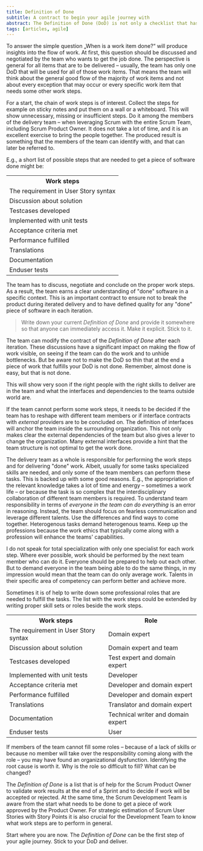 ```yaml
---
title: Definition of Done
subtitle: A contract to begin your agile journey with
abstract: The Definition of Done (DoD) is not only a checklist that has to be executed to get a piece of work delivered. The DoD and the path to its determination opens a space for agile thinking and acting which can actively be leveraged by the delivery team and the surrounding organization. It is a great entry point for agile delivery, and it can be used in Scrum, Kanban or any other procedure with iterated delivery.
tags: [articles, agile]
---
```

To answer the simple question „When is a work item done?“ will produce insights into the flow of work. At first, this question should be discussed and negotiated by the team who wants to get the job done. The perspective is general for all items that are to be delivered – usually, the team has only one DoD that will be used for all of those work items. That means the team will think about the general good flow of the majority of work items and not about every exception that may occur or every specific work item that needs some other work steps.

For a start, the chain of work steps is of interest. Collect the steps for example on sticky notes and put them on a wall or a whiteboard. This will show unnecessary, missing or insufficient steps. Do it among the members of the delivery team – when leveraging Scrum with the entire Scrum Team, including Scrum Product Owner. It does not take a lot of time, and it is an excellent exercise to bring the people together. The produced result is something that the members of the team can identify with, and that can later be referred to.

E.g., a short list of possible steps that are needed to get a piece of software done might be:

<table>
<tr>
<th>Work steps</th>
</tr>
<tr>
<td>The requirement in User Story syntax</td>
</tr>
<tr>
<td>Discussion about solution</td>
</tr>
<tr>
<td>Testcases developed</td>
</tr>
<tr>
<td>Implemented with unit tests</td>
</tr>
<tr>
<td>Acceptance criteria met</td>
</tr>
<tr>
<td>Performance fulfilled</td>
</tr>
<tr>
<td>Translations</td>
</tr>
<tr>
<td>Documentation</td>
</tr>
<tr>
<td>Enduser tests</td>
</tr>
</table>

The team has to discuss, negotiate and conclude on the proper work steps. As a result, the team earns a clear understanding of "done" software in a specific context. This is an important contract to ensure not to break the product during iterated delivery and to have defined quality for any "done" piece of software in each iteration.

> Write down your current _Definition of Done_ and provide it somewhere so that anyone can immediately access it. Make it explicit. Stick to it.

The team can modify the contract of the _Definition of Done_ after each iteration. These discussions have a significant impact on making the flow of work visible, on seeing if the team can do the work and to unhide bottlenecks. But be aware not to make the DoD so thin that at the end a piece of work that fulfills your DoD is not done. Remember, almost done is easy, but that is not done.

This will show very soon if the right people with the right skills to deliver are in the team and what the interfaces and dependencies to the teams outside world are.

If the team cannot perform some work steps, it needs to be decided if the team has to reshape with different team members or if interface contracts with _external_ providers are to be concluded on. The definition of interfaces will anchor the team inside the surrounding organization. This not only makes clear the external dependencies of the team but also gives a lever to change the organization. Many external interfaces provide a hint that the team structure is not optimal to get the work done.

The delivery team as a whole is responsible for performing the work steps and for delivering "done" work. Albeit, usually for some tasks specialized skills are needed, and only some of the team members can perform these tasks. This is backed up with some good reasons. E.g., the appropriation of the relevant knowledge takes a lot of time and energy – sometimes a work life – or because the task is so complex that the interdisciplinary collaboration of different team members is required. To understand team responsibility in terms of _everyone in the team can do everything_ is an error in reasoning. Instead, the team should focus on fearless communication and leverage different talents. Use the differences and find ways to come together. Heterogenous tasks demand heterogenous teams. Keep up the professions because the work ethics that typically come along with a profession will enhance the teams' capabilities.

I do not speak for total specialization with only one specialist for each work step. Where ever possible, work should be performed by the next team member who can do it. Everyone should be prepared to help out each other. But to demand everyone in the team being able to do the same things, in my impression would mean that the team can do only average work. Talents in their specific area of competency can perform better and achieve more.

Sometimes it is of help to write down some professional roles that are needed to fulfill the tasks. The list with the work steps could be extended by writing proper skill sets or roles beside the work steps.

<table>
<tr>
<th>Work steps</th><th>Role</th>
</tr>
<tr>
<td>The requirement in User Story syntax</td><td>Domain expert</td>
</tr>
<tr>
<td>Discussion about solution</td><td>Domain expert and team</td>
</tr>
<tr>
<td>Testcases developed</td><td>Test expert and domain expert</td>
</tr>
<tr>
<td>Implemented with unit tests</td><td>Developer</td>
</tr>
<tr>
<td>Acceptance criteria met</td><td>Developer and domain expert</td>
</tr>
<tr>
<td>Performance fulfilled</td><td>Developer and domain expert</td>
</tr>
<tr>
<td>Translations</td><td>Translator and domain expert</td>
</tr>
<tr>
<td>Documentation</td><td>Technical writer and domain expert</td>
</tr>
<tr>
<td>Enduser tests</td><td>User</td>
</tr>
</table>

If members of the team cannot fill some roles – because of a lack of skills or because no member will take over the responsibility coming along with the role – you may have found an organizational dysfunction. Identifying the root cause is worth it. Why is the role so difficult to fill? What can be changed?

The _Definition of Done_ is a list that is of help for the Scrum Product Owner to validate work results at the end of a Sprint and to decide if work will be accepted or rejected. At the same time, the Scrum Development Team is aware from the start what needs to be done to get a piece of work approved by the Product Owner. For strategic estimation of Scrum User Stories with Story Points it is also crucial for the Development Team to know what work steps are to perform in general.

Start where you are now. The _Definition of Done_ can be the first step of your agile journey. Stick to your DoD and deliver.
